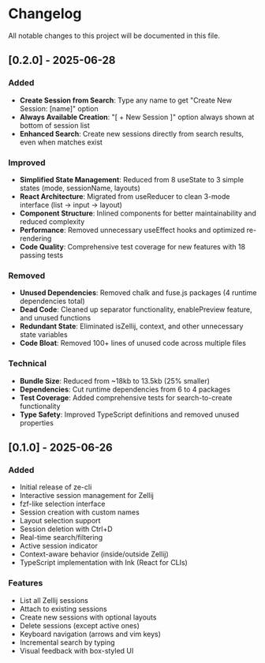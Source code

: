 # Changelog

All notable changes to this project will be documented in this file.

## [0.2.0] - 2025-06-28

### Added
- **Create Session from Search**: Type any name to get "Create New Session: [name]" option
- **Always Available Creation**: "[ + New Session ]" option always shown at bottom of session list
- **Enhanced Search**: Create new sessions directly from search results, even when matches exist

### Improved
- **Simplified State Management**: Reduced from 8 useState to 3 simple states (mode, sessionName, layouts)
- **React Architecture**: Migrated from useReducer to clean 3-mode interface (list → input → layout)
- **Component Structure**: Inlined components for better maintainability and reduced complexity
- **Performance**: Removed unnecessary useEffect hooks and optimized re-rendering
- **Code Quality**: Comprehensive test coverage for new features with 18 passing tests

### Removed
- **Unused Dependencies**: Removed chalk and fuse.js packages (4 runtime dependencies total)
- **Dead Code**: Cleaned up separator functionality, enablePreview feature, and unused functions
- **Redundant State**: Eliminated isZellij, context, and other unnecessary state variables
- **Code Bloat**: Removed 100+ lines of unused code across multiple files

### Technical
- **Bundle Size**: Reduced from ~18kb to 13.5kb (25% smaller)
- **Dependencies**: Cut runtime dependencies from 6 to 4 packages
- **Test Coverage**: Added comprehensive tests for search-to-create functionality
- **Type Safety**: Improved TypeScript definitions and removed unused properties

## [0.1.0] - 2025-06-26

### Added
- Initial release of ze-cli
- Interactive session management for Zellij
- fzf-like selection interface
- Session creation with custom names
- Layout selection support
- Session deletion with Ctrl+D
- Real-time search/filtering
- Active session indicator
- Context-aware behavior (inside/outside Zellij)
- TypeScript implementation with Ink (React for CLIs)

### Features
- List all Zellij sessions
- Attach to existing sessions
- Create new sessions with optional layouts
- Delete sessions (except active ones)
- Keyboard navigation (arrows and vim keys)
- Incremental search by typing
- Visual feedback with box-styled UI